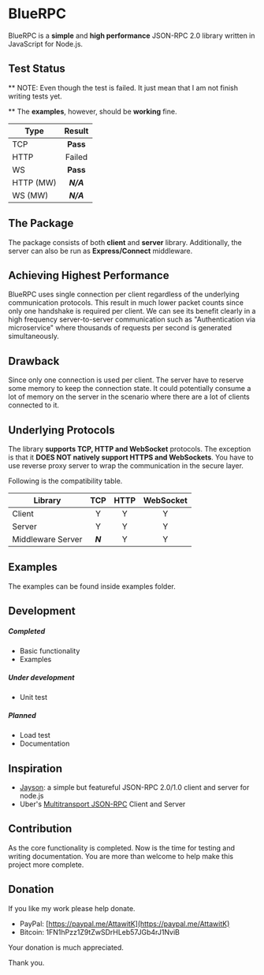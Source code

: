 # BlueRPC
BlueRPC is a **simple** and **high performance** JSON-RPC 2.0 library written in JavaScript for Node.js.

## Test Status

** NOTE: Even though the test is failed. It just mean that I am not finish writing tests yet.

** The **examples**, however, should be **working** fine.

|    Type   |    Result   |
| --------- |:-----------:|
| TCP       |  **Pass**   |
| HTTP      |    Failed   |
| WS        |  **Pass**   |
| HTTP (MW) |  ***N/A***  |
| WS (MW)   |  ***N/A***  |

## The Package
The package consists of both **client** and **server** library. Additionally, the server can also be run as **Express/Connect** middleware.

## Achieving Highest Performance
BlueRPC uses single connection per client regardless of the underlying communication protocols. This result in much lower packet counts since only one handshake is required per client. We can see its benefit clearly in a high frequency server-to-server communication such as "Authentication via microservice" where thousands of requests per second is generated simultaneously.

## Drawback
Since only one connection is used per client. The server have to reserve some memory to keep the connection state.
It could potentially consume a lot of memory on the server in the scenario where there are a lot of clients connected to it.

## Underlying Protocols
The library **supports TCP, HTTP and WebSocket** protocols. The exception is that it **DOES NOT natively support HTTPS and WebSockets**. You have to use reverse proxy server to wrap the communication in the secure layer.

Following is the compatibility table.

| Library           |  TCP  | HTTP| WebSocket |
| ----------------- |:-----:|:---:|:---------:|
| Client            |   Y   |  Y  |     Y     |
| Server            |   Y   |  Y  |     Y     |
| Middleware Server |***N***|  Y  |     Y     |

## Examples
The examples can be found inside examples folder.

## Development
##### Completed
- Basic functionality
- Examples
##### Under development
- Unit test
##### Planned
- Load test
- Documentation

## Inspiration
- [Jayson](https://github.com/tedeh/jayson): a simple but featureful JSON-RPC 2.0/1.0 client and server for node.js
- Uber's [Multitransport JSON-RPC](https://github.com/uber/multitransport-jsonrpc) Client and Server

## Contribution
As the core functionality is completed. Now is the time for testing and writing documentation. You are more than welcome to help make this project more complete.

## Donation
If you like my work please help donate.
- PayPal: [https://paypal.me/AttawitK](https://paypal.me/AttawitK)
- Bitcoin: 1FN1hPzz1Z9tZwSDrHLeb57JGb4rJ1NviB

Your donation is much appreciated.

Thank you.